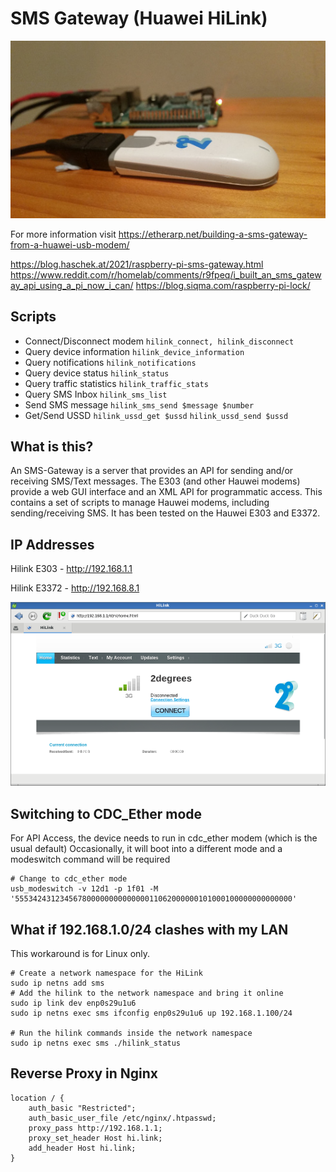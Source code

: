 # SMS Gateway (Huawei HiLink)

![](image.jpg)

For more information visit https://etherarp.net/building-a-sms-gateway-from-a-huawei-usb-modem/


https://blog.haschek.at/2021/raspberry-pi-sms-gateway.html
https://www.reddit.com/r/homelab/comments/r9fpeq/i_built_an_sms_gateway_api_using_a_pi_now_i_can/
https://blog.siqma.com/raspberry-pi-lock/

## Scripts
- Connect/Disconnect modem `hilink_connect, hilink_disconnect`
- Query device information `hilink_device_information`
- Query notifications `hilink_notifications`
- Query device status `hilink_status`
- Query traffic statistics `hilink_traffic_stats`
- Query SMS Inbox `hilink_sms_list`
- Send SMS message `hilink_sms_send $message $number`
- Get/Send USSD `hilink_ussd_get $ussd` `hilink_ussd_send $ussd`

## What is this?
An SMS-Gateway is a server that provides an API for sending and/or receiving SMS/Text messages.
The E303 (and other Hauwei modems) provide a web GUI interface and an XML API for programmatic access. This contains a set of scripts to manage Hauwei modems, including sending/receiving SMS. It has been tested on the Hauwei E303 and E3372.


## IP Addresses 

Hilink E303  - http://192.168.1.1

Hilink E3372 - http://192.168.8.1

![](/webui.png)

## Switching to CDC_Ether mode

For API Access, the device needs to run in cdc_ether modem (which is the usual default) 
Occasionally, it will boot into a different mode and a modeswitch command will be required 

```
# Change to cdc_ether mode
usb_modeswitch -v 12d1 -p 1f01 -M '55534243123456780000000000000011062000000101000100000000000000'
```

## What if 192.168.1.0/24 clashes with my LAN
This workaround is for Linux only.
```
# Create a network namespace for the HiLink 
sudo ip netns add sms
# Add the hilink to the network namespace and bring it online
sudo ip link dev enp0s29u1u6
sudo ip netns exec sms ifconfig enp0s29u1u6 up 192.168.1.100/24

# Run the hilink commands inside the network namespace 
sudo ip netns exec sms ./hilink_status

```

## Reverse Proxy in Nginx
```
location / {
    auth_basic "Restricted";
    auth_basic_user_file /etc/nginx/.htpasswd;
    proxy_pass http://192.168.1.1;
    proxy_set_header Host hi.link;
    add_header Host hi.link;
}
```
